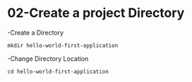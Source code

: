 # 02-Create a project Directory

-Create a Directory
<br>

  `mkdir hello-world-first-application`

-Change Directory Location
<br>

  `cd hello-world-first-application`

